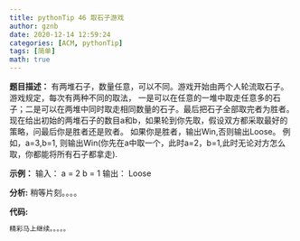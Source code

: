 ```yaml
---
title: pythonTip 46 取石子游戏
author: gznb
date: 2020-12-14 12:59:24
categories: [ACM, pythonTip]
tags: [简单]
math: true
---
```


**题目描述：**
有两堆石子，数量任意，可以不同。游戏开始由两个人轮流取石子。游戏规定，每次有两种不同的取法，
一是可以在任意的一堆中取走任意多的石子；二是可以在两堆中同时取走相同数量的石子。最后把石子全部取完者为胜者。
现在给出初始的两堆石子的数目a和b，如果轮到你先取，假设双方都采取最好的策略，问最后你是胜者还是败者。
如果你是胜者，输出Win,否则输出Loose。
例如，a=3,b=1, 则输出Win(你先在a中取一个，此时a=2，b=1,此时无论对方怎么取，你都能将所有石子都拿走).

**示例：**
输入：
a = 2
b = 1
输出：
Loose


**分析:**
稍等片刻。。。。

**代码:**
```python
精彩马上继续。。。。。
```

